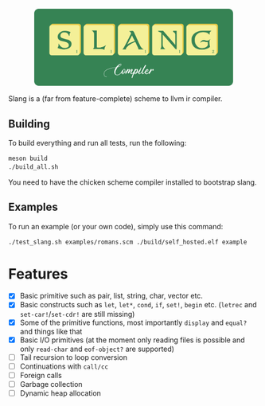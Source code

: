 <p align="center">
  <img width="400" src="./github/logo_paths.svg">
</p>

Slang is a (far from feature-complete) scheme to llvm ir compiler.

## Building

To build everything and run all tests, run the following:
``` bash
meson build
./build_all.sh
```

You need to have the chicken scheme compiler installed to bootstrap slang.

## Examples

To run an example (or your own code), simply use this command:
``` bash
./test_slang.sh examples/romans.scm ./build/self_hosted.elf example
```

# Features

* [x] Basic primitive such as pair, list, string, char, vector etc.
* [x] Basic constructs such as `let`, `let*`, `cond`, `if`, `set!`, `begin` etc. (`letrec` and `set-car!`/`set-cdr!` are still missing)
* [x] Some of the primitive functions, most importantly `display` and `equal?` and things like that
* [x] Basic I/O primitives (at the moment only reading files is possible and only `read-char` and `eof-object?` are supported)
* [ ] Tail recursion to loop conversion
* [ ] Continuations with `call/cc`
* [ ] Foreign calls
* [ ] Garbage collection
* [ ] Dynamic heap allocation
